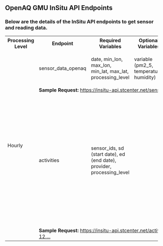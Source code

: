 ## OpenAQ GMU InSitu API Endpoints

### Below are the details of the InSitu API endpoints to get sensor and reading data.
<table>
  <tr>
    <th>Processing Level</th>
    <th>Endpoint</th>
    <th>Required Variables</th>
    <th>Optional Variables</th>
    <th>Default Values</th>
    <th>Constraints</th>
  </tr>

  <tr>
    <td rowspan="5">Hourly</td>
    <td>sensor_data_openaq</td>
    <td>date, min_lon, max_lon, min_lat, max_lat, processing_level</td>
    <td>variable (pm2_5, temperature, humidity)</td>
    <td>
      <ul>
        <li>variable: pm2_5</li>
        <li>provider: Clarity</li>
      </ul>
    </td>
    <td>No specific constraints</td>
  </tr>

  <tr>
    <td colspan="5"><strong>Sample Request:</strong> 
      <a href="https://insitu-api.stcenter.net/sensor_data_openaq?date=2024-01-12&variable=pm2_5&min_lon=-123.0&max_lon=-122.0&min_lat=37.0&max_lat=38.0&provider=Clarity&processing_level=hourly" target="_blank">
        https://insitu-api.stcenter.net/sensor_data_openaq?...
      </a>
    </td>
  </tr>

  <tr>
    <td>activities</td>
    <td>sensor_ids, sd (start date), ed (end date), provider, processing_level</td>
    <td></td>
    <td></td>
    <td>      
      <ul>
          <li>Maximum of 500 sensors allowed per request.</li>
          <li>An end date is mandatory for each request.</li>
          <li>The time span between the start date and end date must not exceed 7 days.</li>
      </ul></td>
  </tr>
    <tr>
    <td colspan="5"><strong>Sample Request:</strong>
      <a href="https://insitu-api.stcenter.net/activities_openaq?sd=2024-01-12&ed=2024-01-13&sensor_ids=2001417,4448663,2001466,2001397&provider=Clarity&processing_level=hourly" target="_blank">
        https://insitu-api.stcenter.net/activities_openaq?sd=2024-01-12....
      </a>
    </td>
  </tr>
</table>
